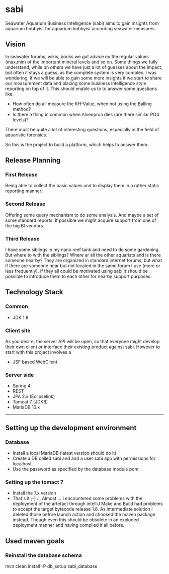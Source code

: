 # sabi

Seawater Aquarium Business Intelligence (sabi) aims to gain insights from aquarium hobbyist for aquarium hobbyist according seawater measures.

## Vision

In seawater forums, wikis, books we got advice on the regular values (max,min) of the important mineral levels and so on.
Some things we fully understand, while on others we have just a lot of guesses about the impact, but often it stays a guess, as the complete system is very complex.
I was wondering, if we will be able to gain some more insights if we start to share our measurement data and placing some business intelligence style reporting on top of it.
This should enable us to to answer some questions like:

* How often do all measure the KH-Value, when not using the Balling method?
* Is there a thing in common when Alveoproa dies (are there similar PO4 levels)?

There must be quite a lot of interesting questions, especially in the field of aquaristic forensics.

So this is the project to build a platform, which helps to answer them.

## Release Planning

### First Release

Being able to collect the basic values and to display them in a rather static reporting manner.

### Second Release

Offering some query mechanism to do some analysis. And maybe a set of some standard reports. If possible we might acquire support from one of the big BI vendors.

### Third Release

I have some siblings in my nano reef tank and need to do some gardening. But where to with the siblings? Where ar all the other aquarists and is there someone nearby? They are organized in standard internet forums, but what if there are someone near but not located in the same forum I use (more or less frequently). If they all could be motivated using sabi it should be possible to introduce them to each other for nearby support purposes.

## Technology Stack

### Common

* JDK 1.8

### Client site
As you desire, the server API will be open, so that everyone might develop their own client or interface their existing product
against sabi. However to start with this project involves a

* JSF based WebClient

### Server side
* Spring 4
* REST
* JPA 2.x (Eclipselink)
* Tomcat 7 (JDK8)
* MariaDB 10.x

----

## Setting up the development environment

### Database

* Install a local MariaDB (latest version should do it)
* Create a DB called sabi and and a user sabi app with permissions for localhost.
* Use the password as specified by the database module pom.

### Setting up the tomact 7

* Install the 7.x version
* That's it ;-) ... Almost ... I encountered some problems with the deployment of the artefact through intelliJ
  Make and Build had problems to accept the target bytecode release 1.8. As intermediate solution I deleted those
  before launch action and choosed the maven package instead. Though even this should be obsolete in an
  exploded deployment manner and having compiled it all before.


## Used maven goals

### Reinstall the database schema
mvn clean install -P db_setup sabi_database


